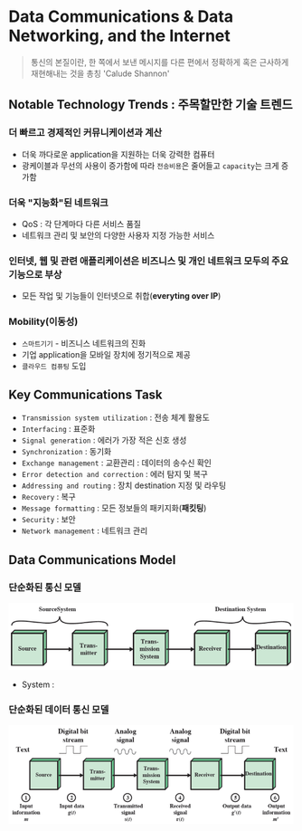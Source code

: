 # Data Communications & Data Networking, and the Internet

> 통신의 본질이란, 한 쪽에서 보낸 메시지를 다른 편에서 정확하게 혹은 근사하게 재현해내는 것을 총칭
> 'Calude Shannon'

## Notable Technology Trends : 주목할만한 기술 트렌드
### 더 빠르고 경제적인 커뮤니케이션과 계산
- 더욱 까다로운 application을 지원하는 더욱 강력한 컴퓨터
- 광케이블과 무선의 사용이 증가함에 따라 `전송비용`은 줄어들고 `capacity`는 크게 증가함

### 더욱 "지능화"된 네트워크
- QoS : 각 단계마다 다른 서비스 품질
- 네트워크 관리 및 보안의 다양한 사용자 지정 가능한 서비스

### 인터넷, 웹 및 관련 애플리케이션은 비즈니스 및 개인 네트워크 모두의 주요 기능으로 부상
- 모든 작업 및 기능들이 인터넷으로 취합(**everyting over IP**)

### Mobility(이동성)
- `스마트기기` - 비즈니스 네트워크의 진화
- 기업 application을 모바일 장치에 정기적으로 제공
- `클라우드 컴퓨팅` 도입


## Key Communications Task
- `Transmission system utilization` : 전송 체계 활용도
- `Interfacing` : 표준화
- `Signal generation` : 에러가 가장 적은 신호 생성
- `Synchronization` : 동기화
- `Exchange management` : 교환관리 : 데이터의 송수신 확인
- `Error detection and correction` : 에러 탐지 및 복구
- `Addressing and routing` : 장치 destination 지정 및 라우팅
- `Recovery` : 복구
- `Message formatting` : 모든 정보들의 패키지화(**패킷팅**)
- `Security` : 보안
- `Network management` : 네트워크 관리

## Data Communications Model
### 단순화된 통신 모델
![단순화통신모델](./IMG/IMG_Simplified_Communications_Model.png)
- System : 

### 단순화된 데이터 통신 모델
![단순화데이터통신모델](./IMG/IMG_Simplified_Data_Communications_Model.png)
